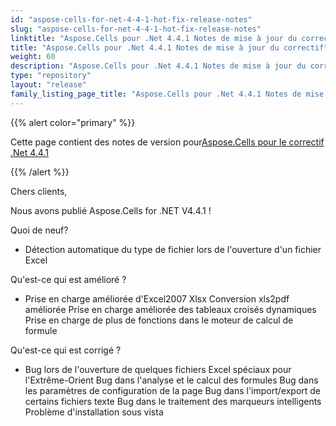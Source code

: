 ```yaml
---
id: "aspose-cells-for-net-4-4-1-hot-fix-release-notes"
slug: "aspose-cells-for-net-4-4-1-hot-fix-release-notes"
linktitle: "Aspose.Cells pour .Net 4.4.1 Notes de mise à jour du correctif"
title: "Aspose.Cells pour .Net 4.4.1 Notes de mise à jour du correctif"
weight: 60
description: "Aspose.Cells pour .Net 4.4.1 Notes de mise à jour du correctif – the latest updates and fixes."
type: "repository"
layout: "release"
family_listing_page_title: "Aspose.Cells pour .Net 4.4.1 Notes de mise à jour du correctif"
---
```

{{% alert color="primary" %}} 

 Cette page contient des notes de version pour[Aspose.Cells pour le correctif .Net 4.4.1](https://releases.aspose.com/cells/net/new-releases/aspose.cells-for-.net-4.4.1-hot-fix/)

{{% /alert %}} 

 Chers clients,

 Nous avons publié Aspose.Cells for .NET V4.4.1 !

 Quoi de neuf?

- Détection automatique du type de fichier lors de l'ouverture d'un fichier Excel

 Qu'est-ce qui est amélioré ?

- Prise en charge améliorée d'Excel2007 Xlsx
Conversion xls2pdf améliorée
 Prise en charge améliorée des tableaux croisés dynamiques
 Prise en charge de plus de fonctions dans le moteur de calcul de formule

 Qu'est-ce qui est corrigé ?

- Bug lors de l'ouverture de quelques fichiers Excel spéciaux pour l'Extrême-Orient
 Bug dans l'analyse et le calcul des formules
 Bug dans les paramètres de configuration de la page
 Bug dans l'import/export de certains fichiers texte
 Bug dans le traitement des marqueurs intelligents
 Problème d'installation sous vista
